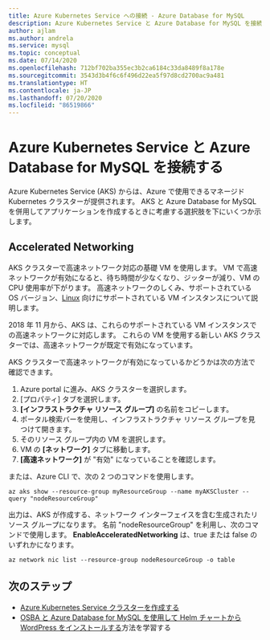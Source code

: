 ```yaml
---
title: Azure Kubernetes Service への接続 - Azure Database for MySQL
description: Azure Kubernetes Service と Azure Database for MySQL を接続する方法について説明します
author: ajlam
ms.author: andrela
ms.service: mysql
ms.topic: conceptual
ms.date: 07/14/2020
ms.openlocfilehash: 712bf702ba355ec3b2ca6184c33da8489f8a178e
ms.sourcegitcommit: 3543d3b4f6c6f496d22ea5f97d8cd2700ac9a481
ms.translationtype: HT
ms.contentlocale: ja-JP
ms.lasthandoff: 07/20/2020
ms.locfileid: "86519866"
---
```

# <a name="connecting-azure-kubernetes-service-and-azure-database-for-mysql"></a>Azure Kubernetes Service と Azure Database for MySQL を接続する

Azure Kubernetes Service (AKS) からは、Azure で使用できるマネージド Kubernetes クラスターが提供されます。 AKS と Azure Database for MySQL を併用してアプリケーションを作成するときに考慮する選択肢を下にいくつか示します。


## <a name="accelerated-networking"></a>Accelerated Networking
AKS クラスターで高速ネットワーク対応の基礎 VM を使用します。 VM で高速ネットワークが有効になると、待ち時間が少なくなり、ジッターが減り、VM の CPU 使用率が下がります。 高速ネットワークのしくみ、サポートされている OS バージョン、[Linux](../virtual-network/create-vm-accelerated-networking-cli.md) 向けにサポートされている VM インスタンスについて説明します。

2018 年 11 月から、AKS は、これらのサポートされている VM インスタンスでの高速ネットワークに対応します。 これらの VM を使用する新しい AKS クラスターでは、高速ネットワークが既定で有効になっています。

AKS クラスターで高速ネットワークが有効になっているかどうかは次の方法で確認できます。
1. Azure portal に進み、AKS クラスターを選択します。
2. [プロパティ] タブを選択します。
3. **[インフラストラクチャ リソース グループ]** の名前をコピーします。
4. ポータル検索バーを使用し、インフラストラクチャ リソース グループを見つけて開きます。
5. そのリソース グループ内の VM を選択します。
6. VM の **[ネットワーク]** タブに移動します。
7. **[高速ネットワーク]** が "有効" になっていることを確認します。

または、Azure CLI で、次の 2 つのコマンドを使用します。
```azurecli
az aks show --resource-group myResourceGroup --name myAKSCluster --query "nodeResourceGroup"
```
出力は、AKS が作成する、ネットワーク インターフェイスを含む生成されたリソース グループになります。 名前 "nodeResourceGroup" を利用し、次のコマンドで使用します。 **EnableAcceleratedNetworking** は、true または false のいずれかになります。
```azurecli
az network nic list --resource-group nodeResourceGroup -o table
```


## <a name="next-steps"></a>次のステップ
- [Azure Kubernetes Service クラスターを作成する](../aks/kubernetes-walkthrough.md)
- [OSBA と Azure Database for MySQL を使用して Helm チャートから WordPress をインストールする](../aks/integrate-azure.md)方法を学習する

